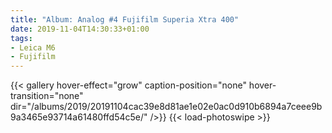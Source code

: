 ```yaml
---
title: "Album: Analog #4 Fujifilm Superia Xtra 400"
date: 2019-11-04T14:30:33+01:00
tags:
- Leica M6
- Fujifilm
---
```


{{< gallery hover-effect="grow" caption-position="none" hover-transition="none" dir="/albums/2019/20191104cac39e8d81ae1e02e0ac0d910b6894a7ceee9b9a3465e93714a61480ffd54c5e/" />}}
{{< load-photoswipe >}}
